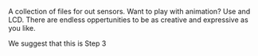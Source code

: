 A collection of files for out sensors. Want to play with animation? Use and LCD. There are endless oppertunities to be as creative and expressive as you like.


We suggest that this is Step 3
